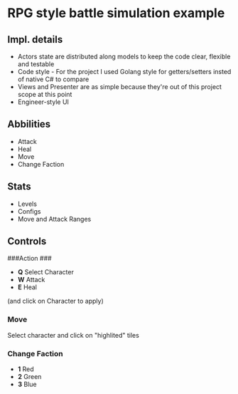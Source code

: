 # RPG style battle simulation example

## Impl. details ##
* Actors state are distributed along models to keep the code clear, flexible and testable
* Code style - For the project I used Golang style for getters/setters insted of native C# to compare
* Views and Presenter are as simple because they're out of this project scope at this point
* Engineer-style UI

## Abbilities ##
* Attack
* Heal
* Move
* Change Faction

## Stats ##
* Levels
* Configs
* Move and Attack Ranges

## Controls ##

###Action ###
* **Q** Select Character
* **W** Attack
* **E** Heal

(and click on Character to apply)

### Move ###
Select character and click on "highlited" tiles

### Change Faction ###
* **1** Red
* **2** Green
* **3** Blue
